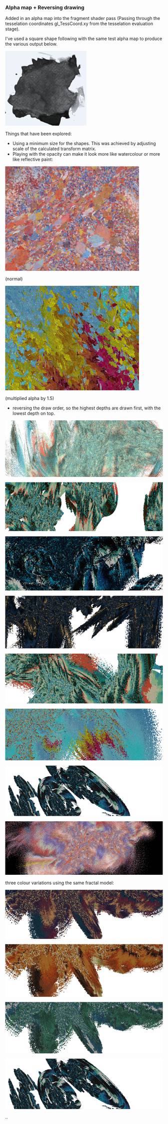 ### Alpha map + Reversing drawing

Added in an alpha map into the fragment shader pass (Passing through the tesselation coordinates gl_TessCoord.xy from the tesselation evaluation stage).

I've used a square shape following with the same test alpha map to produce the various output below.

![image1](../project_images/alphamap/alphamap.PNG?raw=true "image1")

Things that have been explored:

* Using a minimum size for the shapes.  This was achieved by adjusting scale of the calculated transform matrix. 
* Playing with the opacity can make it look more like watercolour or more like reflective paint:

![image2](../project_images/alphamap/close-up2.jpg?raw=true "image2")

(normal)

![image3](../project_images/alphamap/close-up1.jpg?raw=true "image3")

(multiplied alpha by 1.5)

* reversing the draw order, so the highest depths are drawn first, with the lowest depth on top.

![image4](../project_images/alphamap/capture81.jpg?raw=true "image4")


![image5](../project_images/alphamap/capture83.jpg?raw=true "image5")

![image6](../project_images/alphamap/capture85.jpg?raw=true "image6")

![image7](../project_images/alphamap/capture86.jpg?raw=true "image7")

![image8](../project_images/alphamap/capture87.jpg?raw=true "image8")

![image9](../project_images/alphamap/capture94.jpg?raw=true "image9")

![image10](../project_images/alphamap/capture96.jpg?raw=true "image10")

![image11](../project_images/alphamap/capture80.jpg?raw=true "image11")

three colour variations using the same fractal model:

![image12](../project_images/alphamap/capture91.jpg?raw=true "image12")

![image13](../project_images/alphamap/capture92.jpg?raw=true "image13")

![image14](../project_images/alphamap/capture93.jpg?raw=true "image14")

![image15](../project_images/alphamap/capture96.jpg?raw=true "image15")

..


